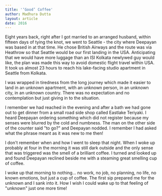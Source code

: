 ```yaml
---
title: '‘Good’ Coffee'
author: Madhura Dutta
layout: article
date: 2016
---
```


Eight years back, right after I got married to an arranged husband,
within fifteen days of tying the knot, we went to Seattle - the city
where Deepayan was based in at that time. He chose British Airways and
the route was via Heathrow so that Seattle would be our first landing in
the USA. Anticipating that we would have more luggage than an ISI
Kolkata newlywed guy would like, the plan was made this way to avoid
domestic flight travel within USA. It took us almost 23 hours to reach
his lake-facing studio apartment in Seattle from Kolkata.

I was wrapped in tiredness from the long journey which made it easier to
land in an unknown apartment, with an unknown person, in an unknown
city, in an unknown country. There was no expectation and no
contemplation but just giving in to the situation.

I remember we had reached in the evening and after a bath we had gone
out to get dinner from a small road side shop called Eastlake Teriyaki.
I heard Deepayan ordering something which did not register because my
senses were blurred by the cold and numbness. The man on the other side
of the counter said "to go?" and Deepayan nodded. I remember I had
asked what the phrase meant as it was new to me then!

I don't remember when and how I went to sleep that night. When I woke
up probably at four in the morning it was still dark outside and the
only sense that was triggered was the smell of a brilliant coffee. I
turned and looked up and found Deepayan reclined beside me with a
steaming great smelling cup of coffee.

I woke up that morning to nothing... no work, no job, no planning, no
life, no known emotions, but just a cup of coffee. The first sip
prepared me for the unknown and I sank into it. How I wish I could wake
up to that feeling of "unknown" just one more time!


